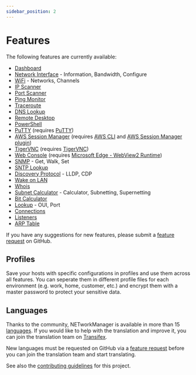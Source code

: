 ```yaml
---
sidebar_position: 2
---
```


# Features

The following features are currently available:

- [Dashboard](./Application/Dashboard)
- [Network Interface](./Application/NetworkInterface) - Information, Bandwidth, Configure
- [WiFi](./Application/WiFi) - Networks, Channels
- [IP Scanner](./Application/IPScanner)
- [Port Scanner](./Application/PortScanner)
- [Ping Monitor](./Application/PingMonitor)
- [Traceroute](./Application/Traceroute)
- [DNS Lookup](./Application/DNSLookup)
- [Remote Desktop](./Application/RemoteDesktop)
- [PowerShell](./Application/PowerShell)
- [PuTTY](./Application/PuTTY) (requires [PuTTY](https://www.chiark.greenend.org.uk/~sgtatham/putty/latest.html))
- [AWS Session Manager](./Application/AWSSessionManager) (requires [AWS CLI](https://aws.amazon.com/cli/) and [AWS Session Manager plugin](https://docs.aws.amazon.com/systems-manager/latest/userguide/session-manager-working-with-install-plugin.html))
- [TigerVNC](./Application/TigerVNC) (requires [TigerVNC](https://tigervnc.org/))
- [Web Console](./Application/WebConsole) (requires [Microsoft Edge - WebView2 Runtime](https://developer.microsoft.com/en-us/microsoft-edge/webview2/))
- [SNMP](./Application/SNMP) - Get, Walk, Set
- [SNTP Lookup](./Application/SNTPLookup)
- [Discovery Protocol](./Application/DiscoveryProtocol) - LLDP, CDP
- [Wake on LAN](./Application/WakeOnLAN)
- [Whois](./Application/Whois)
- [Subnet Calculator](./Application/SubnetCalculator) - Calculator, Subnetting, Supernetting
- [Bit Calculator](./Application/BitCalculator)
- [Lookup](./Application/Lookup) - OUI, Port
- [Connections](./Application/Connections)
- [Listeners](./Application/Listeners)
- [ARP Table](./Application/ARPTable)

If you have any suggestions for new features, please submit a [feature request](https://github.com/BornToBeRoot/NETworkManager/issues/new/choose) on GitHub.

## Profiles

Save your hosts with specific configurations in profiles and use them across all features. You can seperate them in different profile files for each environment (e.g. work, home, customer, etc.) and encrypt them with a master password to protect your sensitive data.

## Languages

Thanks to the community, NETworkManager is available in more than 15 [languages](https://app.transifex.com/BornToBeRoot/NETworkManager/dashboard/). If you would like to help with the translation and improve it, you can join the translation team on [Transifex](https://app.transifex.com/BornToBeRoot/NETworkManager/dashboard/).

New languages must be requested on GitHub via a [feature request](https://github.com/BornToBeRoot/NETworkManager/issues/new/choose) before you can join the translation team and start translating.

See also the [contributing guidelines](https://github.com/BornToBeRoot/NETworkManager/blob/main/CONTRIBUTING.md) for this project.
